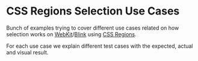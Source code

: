 CSS Regions Selection Use Cases
===============================

Bunch of examples trying to cover different use cases related on how selection
works on [WebKit](http://www.webkit.org/)/[Blink](http://www.chromium.org/blink)
using [CSS Regions](http://www.w3.org/TR/css3-regions/).

For each use case we explain different test cases with the expected, actual and
visual result.
